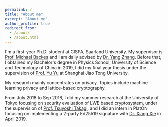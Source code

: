 ```yaml
---
permalink: /
title: "About me"
excerpt: "About me"
author_profile: true
redirect_from: 
  - /about/
  - /about.html
---
```


I'm a first-year Ph.D. student at CISPA, Saarland University. My supervisor is [Prof. Michael Backes](https://cispa.saarland/director/) and I am daily advised by [Dr. Yang Zhang](https://yangzhangalmo.github.io/). Before that, I obtained my Bachelor's degree in Physics School, University of Science and Technology of China in 2019, I did my final year thesis under the supervision of [Prof. Yu Yu](http://yuyu.hk/) at Shanghai Jiao Tong University.

My research mainly concentrates on privacy. Topics include machine learning privacy and lattice-based cryptography.

From July 2018 to Sep 2018, I did my summer research at the University of Tokyo focusing on security evaluation of LWE based cryptosystem, under the supervision of [Prof. Tsuyoshi Takagi](http://crypto.mist.i.u-tokyo.ac.jp/en/members/takagi.html), and I did an intern in PlatON focusing on implementing a 2-party Ed25519 signature with [Dr. Xiang Xie](https://www.linkedin.com/in/xiang-xie-37074312a/?originalSubdomain=cn) in April 2019.
